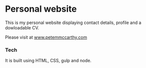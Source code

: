 # Personal website
This is my personal website displaying contact details, profile and a dowloadable CV.

Please visit at www.petemmccarthy.com

### Tech

It is built using HTML, CSS, gulp and node.
